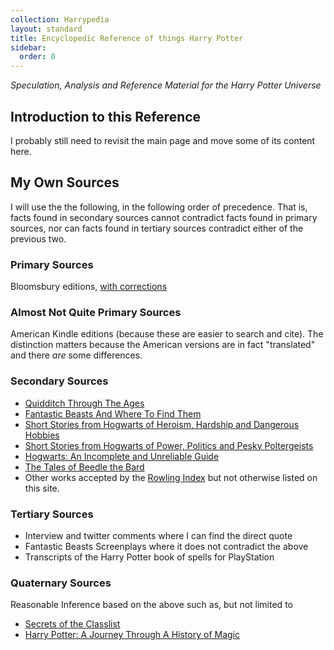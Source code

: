 ```yaml
---
collection: Harrypedia
layout: standard
title: Encyclopedic Reference of things Harry Potter
sidebar:
  order: 0
---
```


_Speculation, Analysis and Reference Material for the Harry Potter Universe_

## Introduction to this Reference

I probably still need to revisit the main page and move some of its content here.

## My Own Sources

I will use the the following, in the following order of precedence. That is, facts found in secondary sources cannot contradict facts found in primary sources, nor can facts found in tertiary sources contradict either of the previous two.

### Primary Sources

Bloomsbury editions, [with corrections][]

[with corrections]: https://www.hp-lexicon.org/differences-changes-text/

### Almost Not Quite Primary Sources

American Kindle editions (because these are easier to search and cite). The distinction matters because the American versions are in fact "translated" and there _are_ some differences.

### Secondary Sources

- [Quidditch Through The Ages](https://www.goodreads.com/book/show/111450.Quidditch_Through_the_Ages)
- [Fantastic Beasts And Where To Find Them](https://www.goodreads.com/book/show/41899.Fantastic_Beasts_and_Where_to_Find_Them)
- [Short Stories from Hogwarts of Heroism, Hardship and Dangerous Hobbies](https://www.goodreads.com/book/show/31538635-short-stories-from-hogwarts-of-heroism-hardship-and-dangerous-hobbies)
- [Short Stories from Hogwarts of Power, Politics and Pesky Poltergeists](https://www.goodreads.com/book/show/31538614-short-stories-from-hogwarts-of-power-politics-and-pesky-poltergeists)
- [Hogwarts: An Incomplete and Unreliable Guide](https://www.goodreads.com/book/show/31538647-hogwarts)
- [The Tales of Beedle the Bard](https://www.goodreads.com/book/show/3950967-the-tales-of-beedle-the-bard)
- Other works accepted by the [Rowling Index](https://www.rowlingindex.org/) but
  not otherwise listed on this site.

### Tertiary Sources

- Interview and twitter comments where I can find the direct quote
- Fantastic Beasts Screenplays where it does not contradict the above
- Transcripts of the Harry Potter book of spells for PlayStation

### Quaternary Sources

Reasonable Inference based on the above such as, but not limited to

- [Secrets of the Classlist](https://www.goodreads.com/book/show/25464490-secrets-of-the-classlist)
- [Harry Potter: A Journey Through A History of Magic](https://www.goodreads.com/book/show/36068753-harry-potter)
